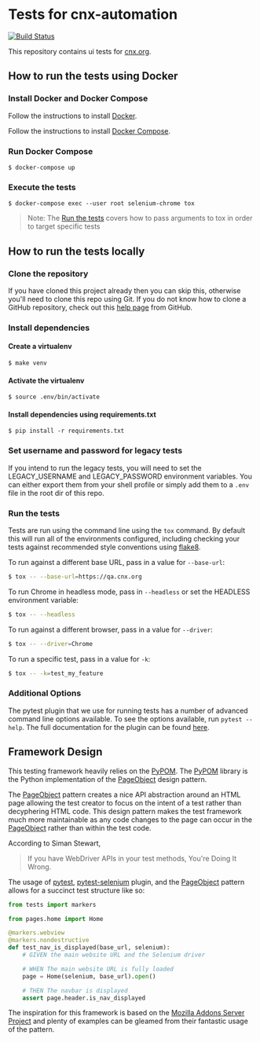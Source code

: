# Tests for cnx-automation

[![Build Status](https://travis-ci.org/openstax/cnx-automation.svg?branch=master)](https://travis-ci.org/openstax/cnx-automation)

This repository contains ui tests for [cnx.org][cnx-org].

## How to run the tests using Docker

### Install Docker and Docker Compose

Follow the instructions to install [Docker](https://docs.docker.com/install/).

Follow the instructions to install [Docker Compose](https://docs.docker.com/compose/install/).

### Run Docker Compose

    $ docker-compose up

### Execute the tests

    $ docker-compose exec --user root selenium-chrome tox

> Note: The [Run the tests](#markdown-run-the-tests) covers how to pass arguments to tox in order to target specific tests

## How to run the tests locally

### Clone the repository

If you have cloned this project already then you can skip this, otherwise you'll
need to clone this repo using Git. If you do not know how to clone a GitHub
repository, check out this [help page][git-clone] from GitHub.

### Install dependencies

#### Create a virtualenv

    $ make venv

#### Activate the virtualenv

    $ source .env/bin/activate

#### Install dependencies using requirements.txt

    $ pip install -r requirements.txt

### Set username and password for legacy tests

If you intend to run the legacy tests, you will need to set the LEGACY_USERNAME
and LEGACY_PASSWORD environment variables. You can either export them from your
shell profile or simply add them to a `.env` file in the root dir of this repo.

### Run the tests

Tests are run using the command line using the `tox` command. By default this
will run all of the environments configured, including checking your tests against
recommended style conventions using [flake8][flake8].

To run against a different base URL, pass in a value for `--base-url`:

```bash
$ tox -- --base-url=https://qa.cnx.org
```

To run Chrome in headless mode, pass in `--headless` or set the HEADLESS environment variable:

```bash
$ tox -- --headless
```

To run against a different browser, pass in a value for `--driver`:

```bash
$ tox -- --driver=Chrome
```

To run a specific test, pass in a value for `-k`:

```bash
$ tox -- -k=test_my_feature
```

### Additional Options

The pytest plugin that we use for running tests has a number of advanced
command line options available. To see the options available, run
`pytest --help`. The full documentation for the plugin can be found
[here][pytest-selenium].

## Framework Design

This testing framework heavily relies on the [PyPOM][pypom]. The [PyPOM][pypom]
library is the Python implementation of the [PageObject][pageobject] design pattern.

The [PageObject][pageobject] pattern creates a nice API abstraction around
an HTML page allowing the test creator to focus on the intent of a test
rather than decyphering HTML code. This design pattern makes the test framework
much more maintainable as any code changes to the page can occur in the
[PageObject][pageobject] rather than within the test code.

According to Siman Stewart,

> If you have WebDriver APIs in your test methods, You're Doing It Wrong.

The usage of [pytest][pytest], [pytest-selenium][pytest-selenium] plugin,
and the [PageObject][pageobject] pattern allows for a succinct test structure
like so:

```python
from tests import markers

from pages.home import Home

@markers.webview
@markers.nondestructive
def test_nav_is_displayed(base_url, selenium):
    # GIVEN the main website URL and the Selenium driver

    # WHEN The main website URL is fully loaded
    page = Home(selenium, base_url).open()

    # THEN The navbar is displayed
    assert page.header.is_nav_displayed
```

The inspiration for this framework is based on the [Mozilla Addons Server Project][mozilla]
and plenty of examples can be gleamed from their fantastic usage of the
pattern.

[cnx-org]: https://cnx.org
[git-clone]: https://help.github.com/articles/cloning-a-repository/
[python]: https://www.python.org/downloads/
[flake8]: http://flake8.readthedocs.io/
[pytest-selenium]: http://pytest-selenium.readthedocs.org/
[pypom]: https://pypom.readthedocs.io/en/latest/user_guide.html#regions
[pageobject]: https://martinfowler.com/bliki/PageObject.html
[pytest]: https://docs.pytest.org/en/latest/
[mozilla]: https://github.com/mozilla/addons-server
